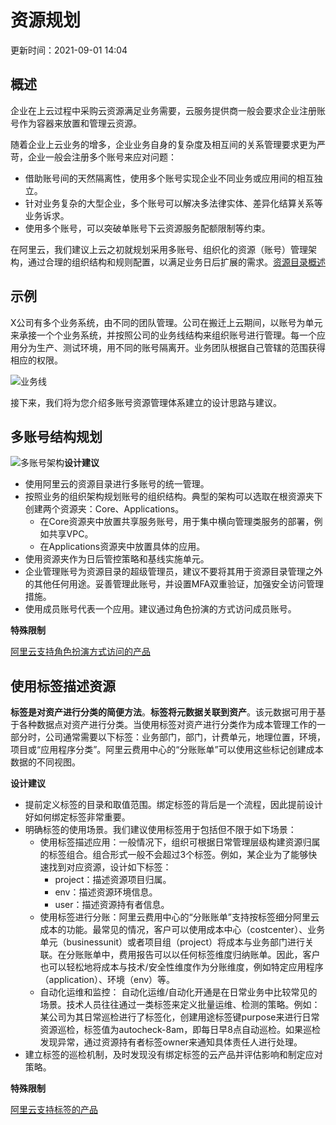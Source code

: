 # 资源规划

更新时间：2021-09-01 14:04

## 概述

企业在上云过程中采购云资源满足业务需要，云服务提供商一般会要求企业注册账号作为容器来放置和管理云资源。

随着企业上云业务的增多，企业业务自身的复杂度及相互间的关系管理要求更为严苛，企业一般会注册多个账号来应对问题：

- 借助账号间的天然隔离性，使用多个账号实现企业不同业务或应用间的相互独立。
- 针对业务复杂的大型企业，多个账号可以解决多法律实体、差异化结算关系等业务诉求。
- 使用多个账号，可以突破单账号下云资源服务配额限制等约束。

在阿里云，我们建议上云之初就规划采用多账号、组织化的资源（账号）管理架构，通过合理的组织结构和规则配置，以满足业务日后扩展的需求。[资源目录概述](https://help.aliyun.com/document_detail/200506.html)

## 示例

X公司有多个业务系统，由不同的团队管理。公司在搬迁上云期间，以账号为单元来承接一个个业务系统，并按照公司的业务线结构来组织账号进行管理。每一个应用分为生产、测试环境，用不同的账号隔离开。业务团队根据自己管辖的范围获得相应的权限。

![业务线](https://help-static-aliyun-doc.aliyuncs.com/assets/img/zh-CN/3926740361/p314055.png)

接下来，我们将为您介绍多账号资源管理体系建立的设计思路与建议。

## 多账号结构规划

![多账号架构](https://help-static-aliyun-doc.aliyuncs.com/assets/img/zh-CN/4926740361/p314054.png)**设计建议**

- 使用阿里云的资源目录进行多账号的统一管理。
- 按照业务的组织架构规划账号的组织结构。典型的架构可以选取在根资源夹下创建两个资源夹：Core、Applications。
  - 在Core资源夹中放置共享服务账号，用于集中横向管理类服务的部署，例如共享VPC。
  - 在Applications资源夹中放置具体的应用。
- 使用资源夹作为日后管控策略和基线实施单元。
- 企业管理账号为资源目录的超级管理员，建议不要将其用于资源目录管理之外的其他任何用途。妥善管理此账号，并设置MFA双重验证，加强安全访问管理措施。
- 使用成员账号代表一个应用。建议通过角色扮演的方式访问成员账号。

**特殊限制**

[阿里云支持角色扮演方式访问的产品](https://help.aliyun.com/document_detail/135527.html)

## 使用标签描述资源

**标签是对资产进行分类的简便方法**。**标签将元数据关联到资产**。该元数据可用于基于各种数据点对资产进行分类。当使用标签对资产进行分类作为成本管理工作的一部分时，公司通常需要以下标签：业务部门，部门，计费单元，地理位置，环境，项目或“应用程序分类”。阿里云费用中心的“分账账单”可以使用这些标记创建成本数据的不同视图。

**设计建议**

- 提前定义标签的目录和取值范围。绑定标签的背后是一个流程，因此提前设计好如何绑定标签非常重要。
- 明确标签的使用场景。我们建议使用标签用于包括但不限于如下场景：
  - 使用标签描述应用：一般情况下，组织可根据日常管理层级构建资源归属的标签组合。组合形式一般不会超过3个标签。例如，某企业为了能够快速找到对应资源，设计如下标签：
    - project：描述资源项目归属。
    - env：描述资源环境信息。
    - user：描述资源持有者信息。
  - 使用标签进行分账：阿里云费用中心的“分账账单”支持按标签细分阿里云成本的功能。最常见的情况，客户可以使用成本中心（costcenter）、业务单元（businessunit）或者项目组（project）将成本与业务部门进行关联。在分账账单中，费用报告可以以任何标签维度归纳账单。因此，客户也可以轻松地将成本与技术/安全性维度作为分账维度，例如特定应用程序（application）、环境（env）等。
  - 自动化运维和监控： 自动化运维/自动化开通是在日常业务中比较常见的场景。技术人员往往通过一类标签来定义批量运维、检测的策略。例如：某公司为其日常巡检进行了标签化，创建用途标签键purpose来进行日常资源巡检，标签值为autocheck-8am，即每日早8点自动巡检。如果巡检发现异常，通过资源持有者标签owner来通知具体责任人进行处理。
- 建立标签的巡检机制，及时发现没有绑定标签的云产品并评估影响和制定应对策略。

**特殊限制**

[阿里云支持标签的产品](https://help.aliyun.com/knowledge_detail/171455.html)